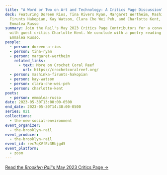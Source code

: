 ```yaml
---
title: "A Word or Two on Art and Technology: A Critics Page Discussion"
deck: Featuring Doreen Rios, Tina Rivers Ryan, Margaret Wertheim, Mashinka
  Firunts Hakopian, Kay Watson, Clara Che Wei Peh, and Charlotte Kent, with
  Emmalea Russo
summary: Join the Rail's May 2023 Critics Page Contributors for a conversation
  with guest critics Charlotte Kent. We conclude with a poetry reading by
  Emmalea Russo.
people:
  - person: doreen-a-rios
  - person: tina-ryan
  - person: margaret-wertheim
    related_links:
      - text: More on Crochet Coral Reef
        url: https://crochetcoralreef.org/
  - person: mashinka-firunts-hakopian
  - person: kay-watson
  - person: clara-che-wei-peh
  - person: charlotte-kent
poets:
  - person: emmalea-russo
date: 2023-05-30T13:00:00-0500
end_date: 2023-05-30T14:30:00-0500
series: 821
collections:
  - the-new-social-environment
event_organizer:
  - the-brooklyn-rail
event_producer:
  - the-brooklyn-rail
event_id: rec7qXVfEz3Rbjgd5
event_platform:
  - zoom
---
```

[R﻿ead the *Brooklyn Rail*'s May 2023 Critics Page →](https://brooklynrail.org/2023/5/criticspage)